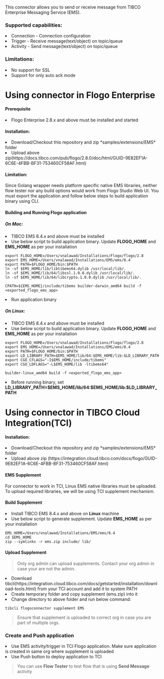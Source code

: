 This connector allows you to send or receive message from TIBCO Enterprise Messaging Service (EMS).

### Supported capabilities:
<li> Connection - Connection configuration</li>
<li> Trigger - Receive message(text/object) on topic/queue</li>
<li> Activity - Send message(text/object) on topic/queue</li>

### Limitations:
<li> No support for SSL</li>
<li> Support for only auto ack mode</li>

# Using connector in Flogo Enterprise
#### Prerequisite
<li> Flogo Enterprise 2.8.x and above must be installed and started</li>

#### Installation:
<li> Download/Checkout this repository and zip *samples/extensions/EMS* folder</li>
<li> Upload above zip(https://docs.tibco.com/pub/flogo/2.8.0/doc/html/GUID-9E82EF1A-6C6E-4FBB-BF31-753460CF58AF.html) </li>

#### Limitation:
Since Golang wrapper needs platform specific native EMS libraries, neither flow tester nor any build options would work from Flogo Studio Web UI.
You must export the application and follow below steps to build application binary using CLI.

#### Building and Running Flogo application

##### On Mac:
<li> TIBCO EMS 8.4.x and above must be installed</li>
<li> Use below script to build application binary. Update <b>FLOGO_HOME</b> and <b>EMS_HOME</b> as per your installation</li>

```
export FLOGO_HOME=/Users/vnalawad/Installations/Flogo/flogo/2.8
export EMS_HOME=/Users/vnalawad/Installations/EMS/ems/8.4
export PATH=$FLOGO_HOME/bin:$PATH
ln -sf $EMS_HOME/lib/libtibems64.dylib /usr/local/lib/.
ln -sf $EMS_HOME/lib/64/libssl.1.0.0.dylib /usr/local/lib/.
ln -sf $EMS_HOME/lib/64/libcrypto.1.0.0.dylib /usr/local/lib/.

CPATH=${EMS_HOME}/include/tibems builder-darwin_amd64 build -f <exported_flogo_ems_app>
```
<li> Run application binary
 
##### On Linux:
<li> TIBCO EMS 8.4.x and above must be installed</li>
<li> Use below script to build application binary. Update <b>FLOGO_HOME</b> and <b>EMS_HOME</b> as per your installation</li>

```
export FLOGO_HOME=/Users/vnalawad/Installations/Flogo/flogo/2.8
export EMS_HOME=/Users/vnalawad/Installations/EMS/ems/8.4
export PATH=$FLOGO_HOME/bin:$PATH
export LD_LIBRARY_PATH=$EMS_HOME/lib/64:$EMS_HOME/lib:$LD_LIBRARY_PATH
export CGO_CFLAGS="-I$EMS_HOME/include/tibems"
export CGO_LDFLAGS="-L$EMS_HOME/lib -ltibems64"

builder-linux_amd64 build -f <exported_flogo_ems_app>
```
<li> Before running binary, set <b>LD_LIBRARY_PATH=$EMS_HOME/lib/64:$EMS_HOME/lib:$LD_LIBRARY_PATH</b> 

# Using connector in TIBCO Cloud Integration(TCI)
#### Installation:
<li> Download/Checkout this repository and zip *samples/extensions/EMS* folder</li>
<li> Upload above zip (https://integration.cloud.tibco.com/docs/flogo/GUID-9E82EF1A-6C6E-4FBB-BF31-753460CF58AF.html)</li>

#### EMS Supplement
For connector to work in TCI, Linux EMS native libraries must be uploaded. To upload required libraries, we will be using TCI supplement mechanism.

#### Build Supplement
<li> Install TIBCO EMS 8.4.x and above on <b>Linux</b> machine</li>
<li> Use below script to generate supplement. Update <b>EMS_HOME</b> as per your installation</li>

```
EMS_HOME=/Users/vnalawad/Installations/EMS/ems/8.4
cd $EMS_HOME
zip --symlinks -r ems.zip include/ lib/
```
#### Upload Supplement
> Only org admin can upload supplements. Contact your org admin in case your are not the admin.

<li> Download tibcli(https://integration.cloud.tibco.com/docs/getstarted/installation/download-tools.html) from your TCI account and add it to system PATH</li>
<li> Create temporary folder and copy supplement (ems.zip) into it </li>
<li> Change directory to above folder and run below command: </li>

```
tibcli flogoconnector supplement EMS
```
> Ensure that supplement is uploaded to correct org in case you are part of multiple orgs.

### Create and Push application
<li> Use EMS activity/trigger in TCI Flogo application. Make sure application is created in same org where supplement is uploaded</li>
<li> Use Push button to deploy application to TCI </li>

> You can use **Flow Tester** to test flow that is using **Send Message** activity
